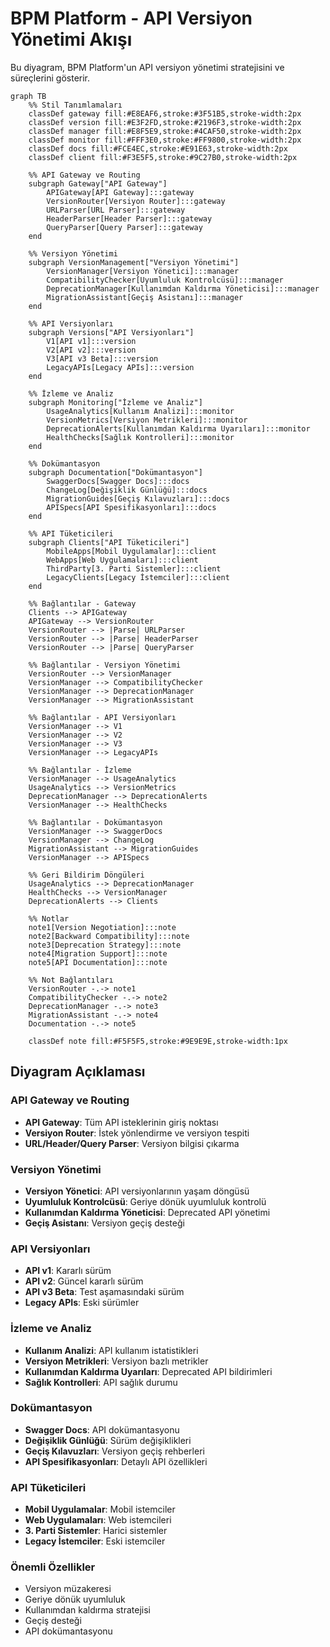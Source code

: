 # BPM Platform - API Versiyon Yönetimi Akışı

Bu diyagram, BPM Platform'un API versiyon yönetimi stratejisini ve süreçlerini gösterir.

```mermaid
graph TB
    %% Stil Tanımlamaları
    classDef gateway fill:#E8EAF6,stroke:#3F51B5,stroke-width:2px
    classDef version fill:#E3F2FD,stroke:#2196F3,stroke-width:2px
    classDef manager fill:#E8F5E9,stroke:#4CAF50,stroke-width:2px
    classDef monitor fill:#FFF3E0,stroke:#FF9800,stroke-width:2px
    classDef docs fill:#FCE4EC,stroke:#E91E63,stroke-width:2px
    classDef client fill:#F3E5F5,stroke:#9C27B0,stroke-width:2px

    %% API Gateway ve Routing
    subgraph Gateway["API Gateway"]
        APIGateway[API Gateway]:::gateway
        VersionRouter[Versiyon Router]:::gateway
        URLParser[URL Parser]:::gateway
        HeaderParser[Header Parser]:::gateway
        QueryParser[Query Parser]:::gateway
    end

    %% Versiyon Yönetimi
    subgraph VersionManagement["Versiyon Yönetimi"]
        VersionManager[Versiyon Yönetici]:::manager
        CompatibilityChecker[Uyumluluk Kontrolcüsü]:::manager
        DeprecationManager[Kullanımdan Kaldırma Yöneticisi]:::manager
        MigrationAssistant[Geçiş Asistanı]:::manager
    end

    %% API Versiyonları
    subgraph Versions["API Versiyonları"]
        V1[API v1]:::version
        V2[API v2]:::version
        V3[API v3 Beta]:::version
        LegacyAPIs[Legacy APIs]:::version
    end

    %% İzleme ve Analiz
    subgraph Monitoring["İzleme ve Analiz"]
        UsageAnalytics[Kullanım Analizi]:::monitor
        VersionMetrics[Versiyon Metrikleri]:::monitor
        DeprecationAlerts[Kullanımdan Kaldırma Uyarıları]:::monitor
        HealthChecks[Sağlık Kontrolleri]:::monitor
    end

    %% Dokümantasyon
    subgraph Documentation["Dokümantasyon"]
        SwaggerDocs[Swagger Docs]:::docs
        ChangeLog[Değişiklik Günlüğü]:::docs
        MigrationGuides[Geçiş Kılavuzları]:::docs
        APISpecs[API Spesifikasyonları]:::docs
    end

    %% API Tüketicileri
    subgraph Clients["API Tüketicileri"]
        MobileApps[Mobil Uygulamalar]:::client
        WebApps[Web Uygulamaları]:::client
        ThirdParty[3. Parti Sistemler]:::client
        LegacyClients[Legacy İstemciler]:::client
    end

    %% Bağlantılar - Gateway
    Clients --> APIGateway
    APIGateway --> VersionRouter
    VersionRouter --> |Parse| URLParser
    VersionRouter --> |Parse| HeaderParser
    VersionRouter --> |Parse| QueryParser

    %% Bağlantılar - Versiyon Yönetimi
    VersionRouter --> VersionManager
    VersionManager --> CompatibilityChecker
    VersionManager --> DeprecationManager
    VersionManager --> MigrationAssistant

    %% Bağlantılar - API Versiyonları
    VersionManager --> V1
    VersionManager --> V2
    VersionManager --> V3
    VersionManager --> LegacyAPIs

    %% Bağlantılar - İzleme
    VersionManager --> UsageAnalytics
    UsageAnalytics --> VersionMetrics
    DeprecationManager --> DeprecationAlerts
    VersionManager --> HealthChecks

    %% Bağlantılar - Dokümantasyon
    VersionManager --> SwaggerDocs
    VersionManager --> ChangeLog
    MigrationAssistant --> MigrationGuides
    VersionManager --> APISpecs

    %% Geri Bildirim Döngüleri
    UsageAnalytics --> DeprecationManager
    HealthChecks --> VersionManager
    DeprecationAlerts --> Clients

    %% Notlar
    note1[Version Negotiation]:::note
    note2[Backward Compatibility]:::note
    note3[Deprecation Strategy]:::note
    note4[Migration Support]:::note
    note5[API Documentation]:::note

    %% Not Bağlantıları
    VersionRouter -.-> note1
    CompatibilityChecker -.-> note2
    DeprecationManager -.-> note3
    MigrationAssistant -.-> note4
    Documentation -.-> note5

    classDef note fill:#F5F5F5,stroke:#9E9E9E,stroke-width:1px
```

## Diyagram Açıklaması

### API Gateway ve Routing
- **API Gateway**: Tüm API isteklerinin giriş noktası
- **Versiyon Router**: İstek yönlendirme ve versiyon tespiti
- **URL/Header/Query Parser**: Versiyon bilgisi çıkarma

### Versiyon Yönetimi
- **Versiyon Yönetici**: API versiyonlarının yaşam döngüsü
- **Uyumluluk Kontrolcüsü**: Geriye dönük uyumluluk kontrolü
- **Kullanımdan Kaldırma Yöneticisi**: Deprecated API yönetimi
- **Geçiş Asistanı**: Versiyon geçiş desteği

### API Versiyonları
- **API v1**: Kararlı sürüm
- **API v2**: Güncel kararlı sürüm
- **API v3 Beta**: Test aşamasındaki sürüm
- **Legacy APIs**: Eski sürümler

### İzleme ve Analiz
- **Kullanım Analizi**: API kullanım istatistikleri
- **Versiyon Metrikleri**: Versiyon bazlı metrikler
- **Kullanımdan Kaldırma Uyarıları**: Deprecated API bildirimleri
- **Sağlık Kontrolleri**: API sağlık durumu

### Dokümantasyon
- **Swagger Docs**: API dokümantasyonu
- **Değişiklik Günlüğü**: Sürüm değişiklikleri
- **Geçiş Kılavuzları**: Versiyon geçiş rehberleri
- **API Spesifikasyonları**: Detaylı API özellikleri

### API Tüketicileri
- **Mobil Uygulamalar**: Mobil istemciler
- **Web Uygulamaları**: Web istemcileri
- **3. Parti Sistemler**: Harici sistemler
- **Legacy İstemciler**: Eski istemciler

### Önemli Özellikler
- Versiyon müzakeresi
- Geriye dönük uyumluluk
- Kullanımdan kaldırma stratejisi
- Geçiş desteği
- API dokümantasyonu
``` 